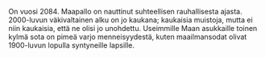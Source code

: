 On vuosi 2084. Maapallo on nauttinut suhteellisen rauhallisesta ajasta.
2000-luvun väkivaltainen alku on jo kaukana; kaukaisia muistoja, mutta
ei niin kaukaisia, että ne olisi jo unohdettu. Useimmille Maan
asukkaille toinen kylmä sota on pimeä varjo menneisyydestä, kuten
maailmansodat olivat 1900-luvun lopulla syntyneille lapsille.